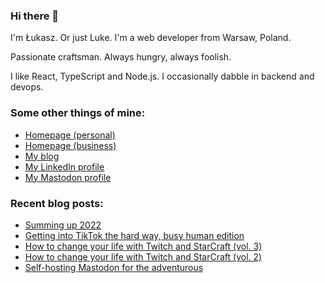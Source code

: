 ### Hi there 👋

I'm Łukasz. Or just Luke. I'm a web developer from Warsaw, Poland.

Passionate craftsman. Always hungry, always foolish.

I like React, TypeScript and Node.js. I occasionally dabble in backend and devops.

### Some other things of mine:

* [Homepage (personal)](https://www.lukaszwojcik.net/)
* [Homepage (business)](https://www.lukem.net/)
* [My blog](https://www.offbeatbits.com/)
* [My LinkedIn profile](https://www.linkedin.com/in/lukaszwojcik/)
* [My Mastodon profile](https://masto.ai/@lukem)

### Recent blog posts:

<!-- BLOG-POST-LIST:START -->
- [Summing up 2022](https://www.offbeatbits.com/summing-up-2022/)
- [Getting into TikTok the hard way, busy human edition](https://www.offbeatbits.com/getting-into-tiktok-the-hard-way-busy-human-edition/)
- [How to change your life with Twitch and StarCraft &lpar;vol. 3&rpar;](https://www.offbeatbits.com/how-to-change-your-life-with-twitch-and-starcraft-vol-3/)
- [How to change your life with Twitch and StarCraft &lpar;vol. 2&rpar;](https://www.offbeatbits.com/how-to-change-your-life-with-twitch-and-starcraft-vol-2/)
- [Self-hosting Mastodon for the adventurous](https://www.offbeatbits.com/self-hosting-mastodon-for-the-adventurous/)
<!-- BLOG-POST-LIST:END -->
